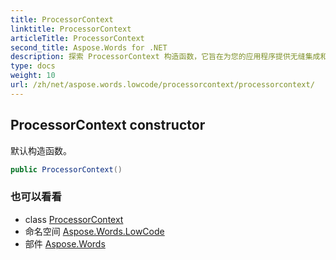 ```yaml
---
title: ProcessorContext
linktitle: ProcessorContext
articleTitle: ProcessorContext
second_title: Aspose.Words for .NET
description: 探索 ProcessorContext 构造函数，它旨在为您的应用程序提供无缝集成和最佳性能。立即解锁强大功能。
type: docs
weight: 10
url: /zh/net/aspose.words.lowcode/processorcontext/processorcontext/
---
```

## ProcessorContext constructor

默认构造函数。

```csharp
public ProcessorContext()
```

### 也可以看看

* class [ProcessorContext](../)
* 命名空间 [Aspose.Words.LowCode](../../../aspose.words.lowcode/)
* 部件 [Aspose.Words](../../../)
